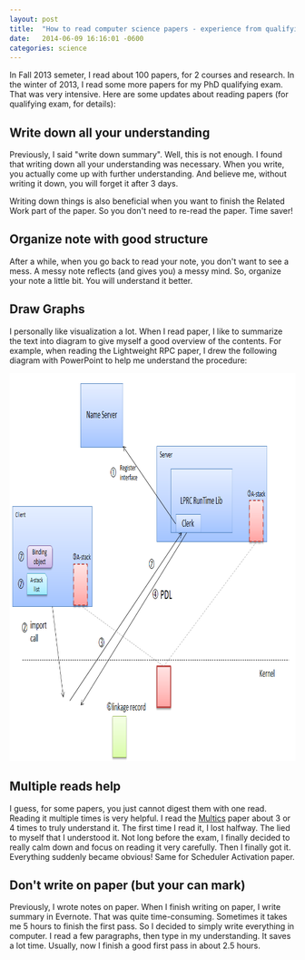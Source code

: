 ```yaml
---
layout: post
title:  "How to read computer science papers - experience from qualifying exam"
date:   2014-06-09 16:16:01 -0600
categories: science
---
```



In Fall 2013 semeter, I read about 100 papers, for 2 courses and research. In the winter of 2013, I read some more papers for my PhD qualifying exam. That was very intensive. Here are some updates about reading papers (for qualifying exam, for details):

<h2>Write down all your understanding</h2>
Previously, I said "write down summary". Well, this is not enough. I found that writing down all your understanding was necessary. When you write, you actually come up with further understanding. And believe me, without writing it down, you will forget it after 3 days.

Writing down things is also beneficial when you want to finish the Related Work part of the paper. So you don't need to re-read the paper. Time saver!

<h2>Organize note with good structure</h2>
After a while, when you go back to read your note, you don't want to see a mess. A messy note reflects (and gives you) a messy mind. So, organize your note a little bit. You will understand it better.

<h2>Draw Graphs</h2>
I personally like visualization a lot. When I read paper, I like to summarize the text into diagram to give myself a good overview of the contents. For example, when reading the Lightweight RPC paper, I drew the following diagram with PowerPoint to help me understand the procedure:

<a href="../images/lrpc.png"><img class="aligncenter wp-image-995 size-full" src="../images/lrpc.png" alt="lrpc" width="919" height="682" /></a>

<h2>Multiple reads help</h2>
I guess, for some papers, you just cannot digest them with one read. Reading it multiple times is very helpful. I read the <a href="http://research.cs.wisc.edu/areas/os/Qual/papers/multics-memory.pdf">Multics</a> paper about 3 or 4 times to truly understand it. The first time I read it, I lost halfway. The lied to myself that I understood it. Not long before the exam, I finally decided to really calm down and focus on reading it very carefully. Then I finally got it. Everything suddenly became obvious! Same for Scheduler Activation paper.

<h2>Don't write on paper (but your can mark)</h2>
Previously, I wrote notes on paper. When I finish writing on paper, I write summary in Evernote. That was quite time-consuming. Sometimes it takes me 5 hours to finish the first pass. So I decided to simply write everything in computer. I read a few paragraphs, then type in my understanding. It saves a lot time. Usually, now I finish a good first pass in about 2.5 hours.
